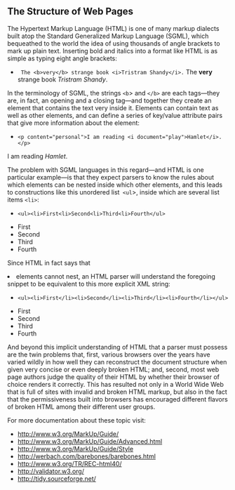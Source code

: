 ## The Structure of Web Pages

The Hypertext Markup Language (HTML) is one of many markup dialects built atop the Standard
Generalized Markup Language (SGML), which bequeathed to the world the idea of using thousands of
angle brackets to mark up plain text. Inserting bold and italics into a format like HTML is as simple as
typing eight angle brackets:
- `
The <b>very</b> strange book <i>Tristram Shandy</i>.`
The <b>very</b> strange book <i>Tristram Shandy</i>.

In the terminology of SGML, the strings `<b`> and `</b>` are each tags—they are, in fact, an opening
and a closing tag—and together they create an element that contains the text very inside it. Elements
can contain text as well as other elements, and can define a series of key/value attribute pairs that give
more information about the element:
- `<p content="personal">I am reading <i document="play">Hamlet</i>.</p>`
<p content="personal">I am reading <i document="play">Hamlet</i>.</p>

The problem with SGML
languages in this regard—and HTML is one particular example—is that they expect parsers to know the
rules about which elements can be nested inside which other elements, and this leads to constructions
like this unordered list` <ul`>, inside which are several list items `<li>`:

- `<ul><li>First<li>Second<li>Third<li>Fourth</ul>`
<ul><li>First<li>Second<li>Third<li>Fourth</ul>

Since HTML in fact says that <li> elements cannot
nest, an HTML parser will understand the foregoing snippet to be equivalent to this more explicit XML
string:

- `<ul><li>First</li><li>Second</li><li>Third</li><li>Fourth</li></ul>`
<ul><li>First</li><li>Second</li><li>Third</li><li>Fourth</li></ul>

And beyond this implicit understanding of HTML that a parser must possess are the twin problems
that, first, various browsers over the years have varied wildly in how well they can reconstruct the
document structure when given very concise or even deeply broken HTML; and, second, most web page
authors judge the quality of their HTML by whether their browser of choice renders it correctly. This has
resulted not only in a World Wide Web that is full of sites with invalid and broken HTML markup, but also in the fact that the permissiveness built into browsers has encouraged different flavors of broken
HTML among their different user groups.

For more documentation about these topic visit:

- http://www.w3.org/MarkUp/Guide/
- http://www.w3.org/MarkUp/Guide/Advanced.html
- http://www.w3.org/MarkUp/Guide/Style
- http://werbach.com/barebones/barebones.html
- http://www.w3.org/TR/REC-html40/
- http://validator.w3.org/
- http://tidy.sourceforge.net/

